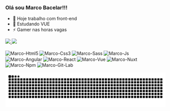 ### Olá sou Marco Bacelar!!!

- 🔭 Hoje trabalho com front-end
- 🌱 Estudando VUE
- ⚡ Gamer nas horas vagas

<div>
  <a href="https://www.github.com/developerbacelar">
    <img height="180em" src="https://github-readme-stats.vercel.app/api/?username=developerbacelar&layout=compact&langs_count=16&show_icons=true&theme=merko"/>
    <img height="180em" src="https://github-readme-stats.vercel.app/api/top-langs/?username=developerbacelar&show_icons=true&theme=merko"/>
  </a>  
</div>

<div style="display: inline_block">
  <br/>
  <img align="center" alt="Marco-Html5" height="30" width="40" src="https://cdn.jsdelivr.net/gh/devicons/devicon/icons/html5/html5-original.svg">
  <img align="center" alt="Marco-Css3" height="30" width="40" src="https://cdn.jsdelivr.net/gh/devicons/devicon/icons/css3/css3-original.svg">
  <img align="center" alt="Marco-Sass" height="30" width="40" src="https://cdn.jsdelivr.net/gh/devicons/devicon/icons/sass/sass-original.svg">
  <img align="center" alt="Marco-Js" height="30" width="40" src="https://cdn.jsdelivr.net/gh/devicons/devicon/icons/javascript/javascript-original.svg">
  <img align="center" alt="Marco-Angular" height="30" width="40" src="https://cdn.jsdelivr.net/gh/devicons/devicon/icons/angularjs/angularjs-original.svg">
  <img align="center" alt="Marco-React" height="30" width="40" src="https://cdn.jsdelivr.net/gh/devicons/devicon/icons/react/react-original.svg">
  <img align="center" alt="Marco-Vue" height="30" width="40" src="https://cdn.jsdelivr.net/gh/devicons/devicon/icons/vuejs/vuejs-original.svg">
  <img align="center" alt="Marco-Nuxt" height="30" width="40" src="https://cdn.jsdelivr.net/gh/devicons/devicon/icons/nuxtjs/nuxtjs-original.svg">
  <img align="center" alt="Marco-Npm" height="30" width="40" src="https://cdn.jsdelivr.net/gh/devicons/devicon/icons/npm/npm-original-wordmark.svg">
  <img align="center" alt="Marco-Git-Lab" height="30" width="40" src="https://cdn.jsdelivr.net/gh/devicons/devicon/icons/gitlab/gitlab-original.svg">
</div>

![Snake animation](https://github.com/developerbacelar/developerbacelar/blob/output/github-contribution-grid-snake.svg)
